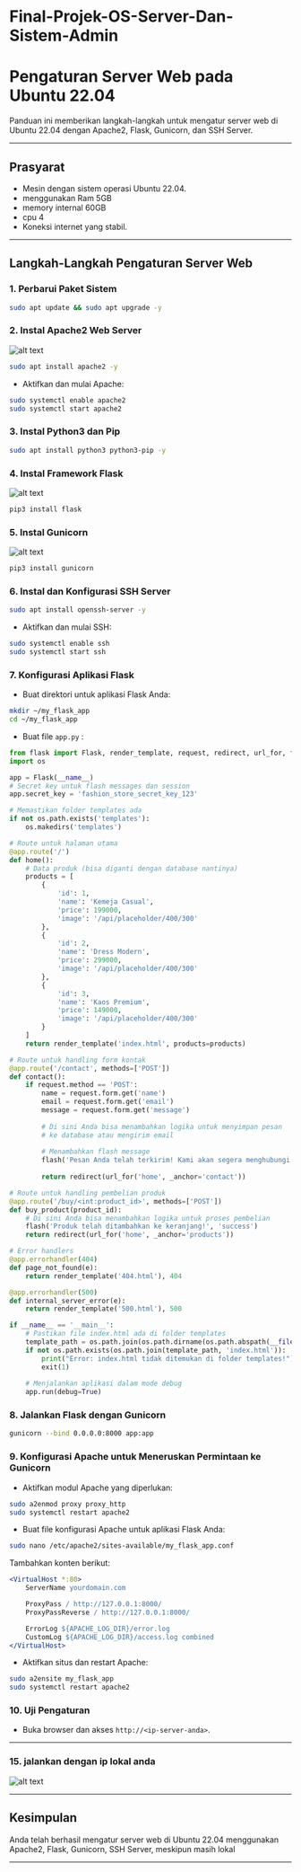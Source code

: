 # Final-Projek-OS-Server-Dan-Sistem-Admin

# Pengaturan Server Web pada Ubuntu 22.04

Panduan ini memberikan langkah-langkah untuk mengatur server web di Ubuntu 22.04 dengan Apache2, Flask, Gunicorn, dan SSH Server.

---

## Prasyarat

- Mesin dengan sistem operasi Ubuntu 22.04.
- menggunakan Ram 5GB
- memory internal 60GB
- cpu 4
- Koneksi internet yang stabil.

---

## Langkah-Langkah Pengaturan Server Web

### 1. Perbarui Paket Sistem
```bash
sudo apt update && sudo apt upgrade -y
```

### 2. Instal Apache2 Web Server

![alt text](https://github.com/Tuanvallen/FINAL-Projek-OS-Server-Sistem-Admiin/blob/main/Foto%20Instalasi/Apache_img.png?raw=true)

```bash
sudo apt install apache2 -y
```
- Aktifkan dan mulai Apache:
```bash
sudo systemctl enable apache2
sudo systemctl start apache2
```

### 3. Instal Python3 dan Pip
```bash
sudo apt install python3 python3-pip -y
```

### 4. Instal Framework Flask

![alt text](https://github.com/Tuanvallen/FINAL-Projek-OS-Server-Sistem-Admiin/blob/main/Foto%20Instalasi/flask1.png?raw=true)

```bash
pip3 install flask
```

### 5. Instal Gunicorn

![alt text](https://github.com/Tuanvallen/FINAL-Projek-OS-Server-Sistem-Admiin/blob/main/Foto%20Instalasi/Gunicorn.jpeg?raw=true)


```bash
pip3 install gunicorn
```

### 6. Instal dan Konfigurasi SSH Server
```bash
sudo apt install openssh-server -y
```
- Aktifkan dan mulai SSH:
```bash
sudo systemctl enable ssh
sudo systemctl start ssh
```

### 7. Konfigurasi Aplikasi Flask
- Buat direktori untuk aplikasi Flask Anda:
```bash
mkdir ~/my_flask_app
cd ~/my_flask_app
```
- Buat file `app.py` :
```python
from flask import Flask, render_template, request, redirect, url_for, flash
import os

app = Flask(__name__)
# Secret key untuk flash messages dan session
app.secret_key = 'fashion_store_secret_key_123'

# Memastikan folder templates ada
if not os.path.exists('templates'):
    os.makedirs('templates')

# Route untuk halaman utama
@app.route('/')
def home():
    # Data produk (bisa diganti dengan database nantinya)
    products = [
        {
            'id': 1,
            'name': 'Kemeja Casual',
            'price': 199000,
            'image': '/api/placeholder/400/300'
        },
        {
            'id': 2,
            'name': 'Dress Modern',
            'price': 299000,
            'image': '/api/placeholder/400/300'
        },
        {
            'id': 3,
            'name': 'Kaos Premium',
            'price': 149000,
            'image': '/api/placeholder/400/300'
        }
    ]
    return render_template('index.html', products=products)

# Route untuk handling form kontak
@app.route('/contact', methods=['POST'])
def contact():
    if request.method == 'POST':
        name = request.form.get('name')
        email = request.form.get('email')
        message = request.form.get('message')
        
        # Di sini Anda bisa menambahkan logika untuk menyimpan pesan
        # ke database atau mengirim email
        
        # Menambahkan flash message
        flash('Pesan Anda telah terkirim! Kami akan segera menghubungi Anda.', 'success')
        
        return redirect(url_for('home', _anchor='contact'))

# Route untuk handling pembelian produk
@app.route('/buy/<int:product_id>', methods=['POST'])
def buy_product(product_id):
    # Di sini Anda bisa menambahkan logika untuk proses pembelian
    flash('Produk telah ditambahkan ke keranjang!', 'success')
    return redirect(url_for('home', _anchor='products'))

# Error handlers
@app.errorhandler(404)
def page_not_found(e):
    return render_template('404.html'), 404

@app.errorhandler(500)
def internal_server_error(e):
    return render_template('500.html'), 500

if __name__ == '__main__':
    # Pastikan file index.html ada di folder templates
    template_path = os.path.join(os.path.dirname(os.path.abspath(__file__)), 'templates')
    if not os.path.exists(os.path.join(template_path, 'index.html')):
        print("Error: index.html tidak ditemukan di folder templates!")
        exit(1)
    
    # Menjalankan aplikasi dalam mode debug
    app.run(debug=True)
```

### 8. Jalankan Flask dengan Gunicorn
```bash
gunicorn --bind 0.0.0.0:8000 app:app
```

### 9. Konfigurasi Apache untuk Meneruskan Permintaan ke Gunicorn
- Aktifkan modul Apache yang diperlukan:
```bash
sudo a2enmod proxy proxy_http
sudo systemctl restart apache2
```
- Buat file konfigurasi Apache untuk aplikasi Flask Anda:
```bash
sudo nano /etc/apache2/sites-available/my_flask_app.conf
```
Tambahkan konten berikut:
```apache
<VirtualHost *:80>
    ServerName yourdomain.com

    ProxyPass / http://127.0.0.1:8000/
    ProxyPassReverse / http://127.0.0.1:8000/

    ErrorLog ${APACHE_LOG_DIR}/error.log
    CustomLog ${APACHE_LOG_DIR}/access.log combined
</VirtualHost>
```
- Aktifkan situs dan restart Apache:
```bash
sudo a2ensite my_flask_app
sudo systemctl restart apache2
```

### 10. Uji Pengaturan
- Buka browser dan akses `http://<ip-server-anda>`.
---


### 15. jalankan dengan ip lokal anda

![alt text](https://github.com/stywthme/Final-Projek-OS-Server-Dan-Sistem-Admin/blob/main/Screenshot%202024-12-24%20015917.png?raw=true)

---

## Kesimpulan
Anda telah berhasil mengatur server web di Ubuntu 22.04 menggunakan Apache2, Flask, Gunicorn, SSH Server, meskipun masih lokal

---
